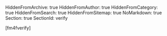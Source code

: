 HiddenFromArchive: true
HiddenFromAuthor: true
HiddenFromCategory: true
HiddenFromSearch: true
HiddenFromSitemap: true
NoMarkdown: true
Section: true
SectionId: verify

<div class="row justify-content-center">
  <div class="col-lg-8 text-center text-white">
[fm4fverify]
  </div>
</div>

